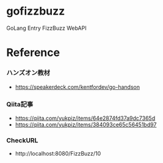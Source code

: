 # gofizzbuzz
GoLang Entry FizzBuzz WebAPI

# Reference
### ハンズオン教材
- https://speakerdeck.com/kentfordev/go-handson
　
### Qiita記事
- https://qiita.com/yukpiz/items/64e2874fd37a9dc7365d
- https://qiita.com/yukpiz/items/384093ce65c56451bd97

### CheckURL
- http://localhost:8080/FizzBuzz/10
